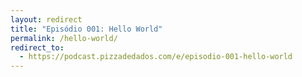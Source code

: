 ```yaml
---
layout: redirect
title: "Episódio 001: Hello World"
permalink: /hello-world/
redirect_to:
  - https://podcast.pizzadedados.com/e/episodio-001-hello-world
---
```


